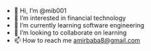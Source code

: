 - 👋 Hi, I’m @mib001
- 👀 I’m interested in financial technology
- 🌱 I’m currently learning software engineering
- 💞️ I’m looking to collaborate on learning
- 📫 How to reach me amirbaba8@gmail.com

<!---
mib001/mib001 is a ✨ special ✨ repository because its `README.md` (this file) appears on your GitHub profile.
You can click the Preview link to take a look at your changes.
--->
